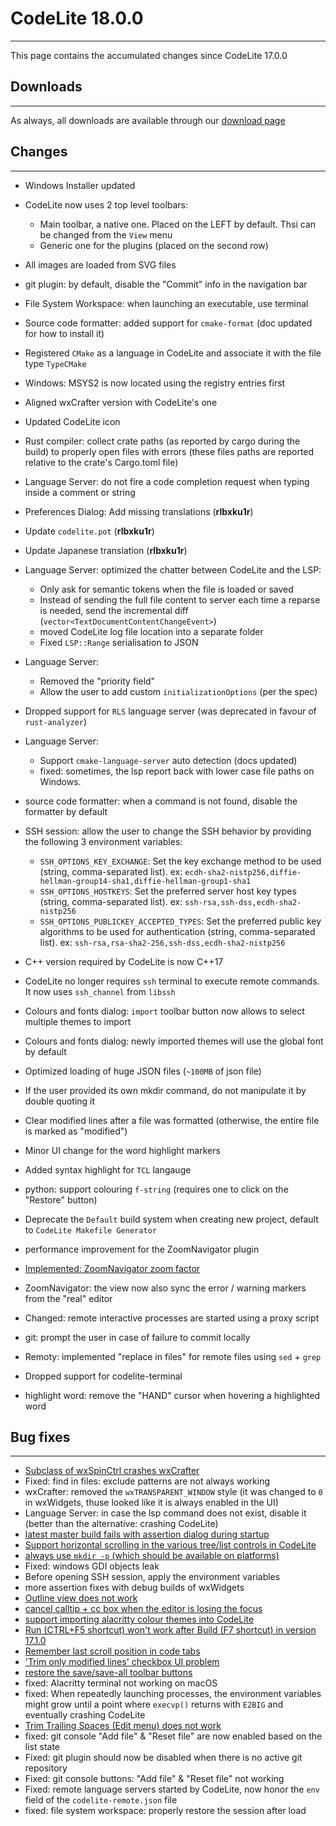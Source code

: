 # CodeLite 18.0.0
---

This page contains the accumulated changes since CodeLite 17.0.0

## Downloads
---

As always, all downloads are available through our [download page][5]

## Changes
---

- Windows Installer updated
- CodeLite now uses 2 top level toolbars:
    - Main toolbar, a native one. Placed on the LEFT by default. Thsi can be changed from the `View` menu
    - Generic one for the plugins (placed on the second row)
- All images are loaded from SVG files
- git plugin: by default, disable the "Commit" info in the navigation bar
- File System Workspace: when launching an executable, use terminal
- Source code formatter: added support for `cmake-format` (doc updated for how to install it)
- Registered `CMake` as a language in CodeLite and associate it with the file type `TypeCMake`
- Windows: MSYS2 is now located using the registry entries first
- Aligned wxCrafter version with CodeLite's one
- Updated CodeLite icon
- Rust compiler: collect crate paths (as reported by cargo during the build) to properly open files with errors (these files paths are reported relative to the crate's Cargo.toml file)
- Language Server: do not fire a code completion request when typing inside a comment or string
- Preferences Dialog: Add missing translations (**rlbxku1r**)
- Update `codelite.pot` (**rlbxku1r**)
- Update Japanese translation (**rlbxku1r**)
- Language Server: optimized the chatter between CodeLite and the LSP:
    - Only ask for semantic tokens when the file is loaded or saved
    - Instead of sending the full file content to server each time a reparse is needed, send the incremental diff (`vector<TextDocumentContentChangeEvent>`)
    - moved CodeLite log file location into a separate folder
    - Fixed `LSP::Range` serialisation to JSON
- Language Server:
    - Removed the "priority field"
    - Allow the user to add custom `initializationOptions` (per the spec)
- Dropped support for `RLS` language server (was deprecated in favour of `rust-analyzer`)
- Language Server:
    - Support `cmake-language-server` auto detection (docs updated)
    - fixed: sometimes, the lsp report back with lower case file paths on Windows.

- source code formatter: when a command is not found, disable the formatter by default
- SSH session: allow the user to change the SSH behavior by providing the following 3 environment variables:
    - `SSH_OPTIONS_KEY_EXCHANGE`: Set the key exchange method to be used (string, comma-separated list). ex: `ecdh-sha2-nistp256,diffie-hellman-group14-sha1,diffie-hellman-group1-sha1`
    - `SSH_OPTIONS_HOSTKEYS`: Set the preferred server host key types (string, comma-separated list). ex: `ssh-rsa,ssh-dss,ecdh-sha2-nistp256`
    - `SSH_OPTIONS_PUBLICKEY_ACCEPTED_TYPES`: Set the preferred public key algorithms to be used for authentication (string, comma-separated list). ex: `ssh-rsa,rsa-sha2-256,ssh-dss,ecdh-sha2-nistp256`

- C++ version required by CodeLite is now C++17
- CodeLite no longer requires `ssh` terminal to execute remote commands. It now uses `ssh_channel` from `libssh`
- Colours and fonts dialog: `import` toolbar button now allows to select multiple themes to import
- Colours and fonts dialog: newly imported themes will use the global font by default
- Optimized loading of huge JSON files (`~100MB` of json file)
- If the user provided its own mkdir command, do not manipulate it by double quoting it
- Clear modified lines after a file was formatted (otherwise, the entire file is marked as "modified")
- Minor UI change for the word highlight markers
- Added syntax highlight for `TCL` langauge
- python: support colouring `f-string` (requires one to click on the "Restore" button)
- Deprecate the `Default` build system when creating new project, default to `CodeLite Makefile Generator`
- performance improvement for the ZoomNavigator plugin
- [Implemented: ZoomNavigator zoom factor][14]
- ZoomNavigator: the view now also sync the error / warning markers from the "real" editor
- Changed: remote interactive processes are started using a proxy script
- git: prompt the user in case of failure to commit locally
- Remoty: implemented "replace in files" for remote files using `sed` + `grep`
- Dropped support for codelite-terminal
- highlight word: remove the "HAND" cursor when hovering a highlighted word

## Bug fixes
---

- [Subclass of wxSpinCtrl crashes wxCrafter][1]
- Fixed: find in files: exclude patterns are not always working
- wxCrafter: removed the `wxTRANSPARENT_WINDOW` style (it was changed to `0` in wxWidgets, thuse looked like it is always enabled in the UI)
- Language Server: in case the lsp command does not exist, disable it (better than the alternative: crashing CodeLite)
- [latest master build fails with assertion dialog during startup][2]
- [Support horizontal scrolling in the various tree/list controls in CodeLite][3]
- [always use `mkdir -p` (which should be available on platforms)][4]
- Fixed: windows GDI objects leak
- Before opening SSH session, apply the environment variables
- more assertion fixes with debug builds of wxWidgets
- [Outline view does not work][6]
- [cancel calltip + cc box when the editor is losing the focus][7]
- [support importing alacritty colour themes into CodeLite][8]
- [Run (CTRL+F5 shortcut) won't work after Build (F7 shortcut) in version 17.1.0][9]
- [Remember last scroll position in code tabs][10]
- ['Trim only modified lines' checkbox UI problem][11]
- [restore the save/save-all toolbar buttons][12]
- fixed: Alacritty terminal not working on macOS
- fixed: When repeatedly launching processes, the environment variables might grow until a point where `execvp()` returns with `E2BIG` and eventually crashing CodeLite
- [Trim Trailing Spaces (Edit menu) does not work][13]
- fixed: git console "Add file" & "Reset file" are now enabled based on the list state
- Fixed: git plugin should now be disabled when there is no active git repository 
- Fixed: git console buttons: "Add file" & "Reset file" not working
- Fixed: remote language servers started by CodeLite, now honor the `env` field of the `codelite-remote.json` file 
- fixed: file system workspace: properly restore the session after load


[1]: https://github.com/eranif/codelite/issues/3054
[2]: https://github.com/eranif/codelite/issues/3131
[3]: https://github.com/eranif/codelite/issues/3103
[4]: https://github.com/eranif/codelite/issues/3134
[5]: https://downloads.codelite.org
[6]: https://github.com/eranif/codelite/issues/3153
[7]: https://github.com/eranif/codelite/issues/3155
[8]: https://github.com/alacritty/alacritty-theme
[9]: https://github.com/eranif/codelite/issues/3152
[10]: https://github.com/eranif/codelite/issues/3165
[11]: https://github.com/eranif/codelite/issues/1171
[12]: https://github.com/eranif/codelite/issues/3151
[13]: https://github.com/eranif/codelite/issues/3188
[14]: https://github.com/eranif/codelite/issues/3159
